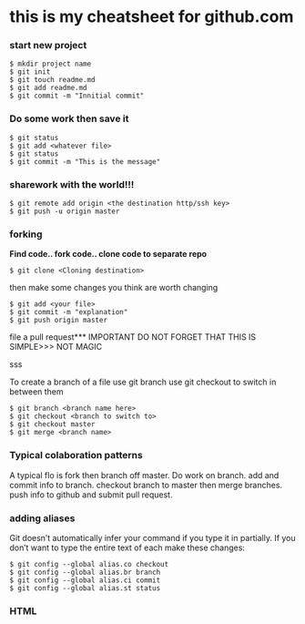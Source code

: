 # this is my cheatsheet for github.com

### start new project

```shell
$ mkdir project name
$ git init
$ git touch readme.md
$ git add readme.md
$ git commit -m "Innitial commit"
```
### Do some work then save it

```shell
$ git status
$ git add <whatever file>
$ git status
$ git commit -m "This is the message"
```
### sharework with the world!!!

```shell
$ git remote add origin <the destination http/ssh key>
$ git push -u origin master
```
### forking
__Find code.. fork code.. clone code to separate repo__

```shell
$ git clone <Cloning destination>
```

then make some changes you think are worth changing

```shell
$ git add <your file>
$ git commit -m "explanation"
$ git push origin master
```

file a pull request*** IMPORTANT DO NOT FORGET THAT THIS IS SIMPLE>>> NOT MAGIC

sss

To create a branch of a file use git branch <name of the branch you want>
use git checkout to switch in between them

```shell
$ git branch <branch name here>
$ git checkout <branch to switch to>
$ git checkout master
$ git merge <branch name>
```



### Typical colaboration patterns

A typical flo is fork then branch off master. Do work on branch. add and commit info to branch. checkout branch to master then merge branches.
push info to github and submit pull request.



### adding aliases

Git doesn’t automatically infer your command if you type it in partially. If you don’t want to type the entire text of each make these changes:

```shell
$ git config --global alias.co checkout
$ git config --global alias.br branch
$ git config --global alias.ci commit
$ git config --global alias.st status
```

### HTML

